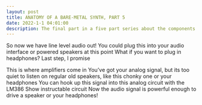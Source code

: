 ```yaml
---
layout: post
title: ANATOMY OF A BARE-METAL SYNTH, PART 5
date: 2022-1-1 04:01:00
description: The final part in a five part series about the components of a simple bare metal synth using the Daisy platform. This part is about the audio amplification.
---
```


So now we have line level audio out!
You could plug this into your audio interface or powered speakers at this point
What if you want to plug in headphones?
Last step, I promise

This is where amplifiers come in
You’ve got your analog signal, but its too quiet to listen on regular old speakers, like this chonky one or your headphones
You can hook up this signal into this analog circuit with the LM386
Show instructable circuit
Now the audio signal is powerful enough to drive a speaker or your headphones!


